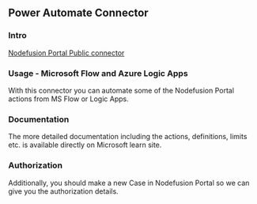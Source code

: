## Power Automate Connector

### Intro

[Nodefusion Portal Public connector](https://learn.microsoft.com/en-us/connectors/nodefusionportal/)

### Usage - Microsoft Flow and Azure Logic Apps

With this connector you can automate some of the Nodefusion Portal actions from MS Flow or Logic Apps.

### Documentation

The more detailed documentation including the actions, definitions, limits etc. is available directly on Microsoft learn site.

### Authorization

Additionally, you should make a new Case in Nodefusion Portal so we can give you the authorization details.